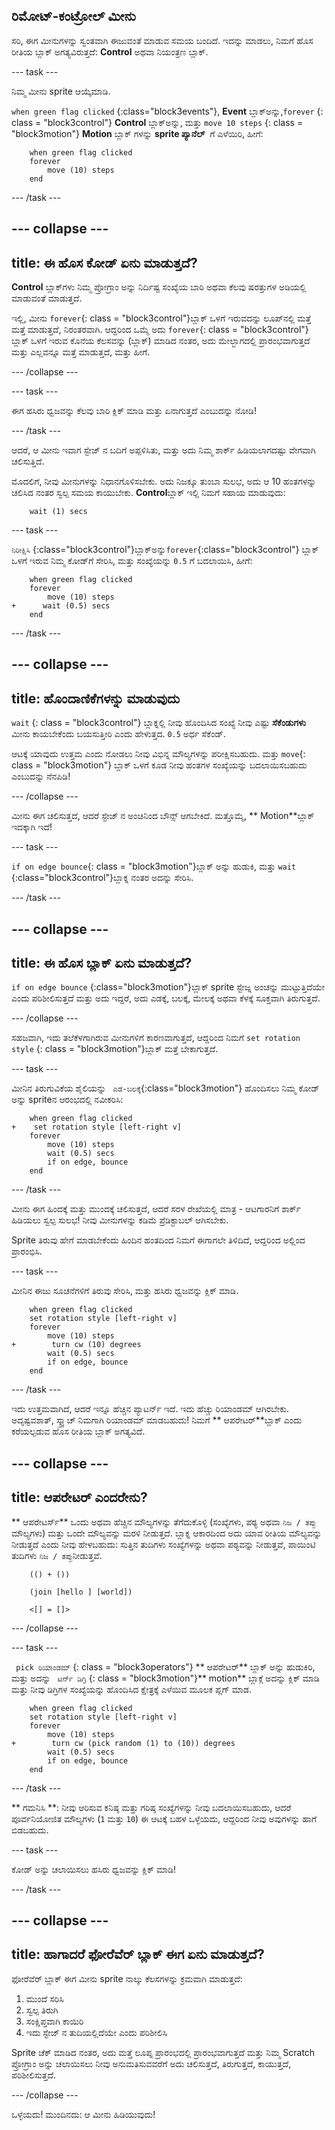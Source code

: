 ## ರಿಮೋಟ್-ಕಂಟ್ರೋಲ್ ಮೀನು

ಸರಿ, ಈಗ ಮೀನುಗಳನ್ನು ಸ್ವಂತವಾಗಿ ಈಜುವಂತೆ ಮಾಡುವ ಸಮಯ ಬಂದಿದೆ. ಇದನ್ನು ಮಾಡಲು, ನಿಮಗೆ ಹೊಸ ರೀತಿಯ ಬ್ಲಾಕ್ ಅಗತ್ಯವಿರುತ್ತದೆ: **Control** ಅಥವಾ ನಿಯಂತ್ರಣ ಬ್ಲಾಕ್.

\--- task \---

ನಿಮ್ಮ ಮೀನು sprite ಆಯ್ಕೆಮಾಡಿ.

`when green flag clicked` {:class="block3events"}, **Event** ಬ್ಲಾಕ್ಅನ್ನು,`forever` {: class = "block3control"} **Control** ಬ್ಲಾಕ್ಅನ್ನು, ಮತ್ತು `move 10 steps` {: class = "block3motion"} **Motion** ಬ್ಲಾಕ್ ಗಳನ್ನು **sprite ಪ್ಯಾನೆಲ್** ‌ ಗೆ ಎಳೆಯಿರಿ, ಹೀಗೆ:

```blocks3
    when green flag clicked
    forever
        move (10) steps
    end
```

\--- /task \---

## \--- collapse \---

## title: ಈ ಹೊಸ ಕೋಡ್ ಏನು ಮಾಡುತ್ತದೆ?

**Control** ಬ್ಲಾಕ್‌ಗಳು ನಿಮ್ಮ ಪ್ರೋಗ್ರಾಂ ಅನ್ನು ನಿರ್ದಿಷ್ಟ ಸಂಖ್ಯೆಯ ಬಾರಿ ಅಥವಾ ಕೆಲವು ಷರತ್ತುಗಳ ಅಡಿಯಲ್ಲಿ ಮಾಡುವಂತೆ ಮಾಡುತ್ತದೆ.

ಇಲ್ಲಿ, ಮೀನು `forever`{: class = "block3control"}ಬ್ಲಾಕ್ ಒಳಗೆ ಇರುವದನ್ನು ಲೂಪ್‌ನಲ್ಲಿ ಮತ್ತೆ ಮತ್ತೆ ಮಾಡುತ್ತದೆ, ನಿರಂತರವಾಗಿ. ಆದ್ದರಿಂದ ಒಮ್ಮೆ ಅದು `forever`{: class = "block3control"} ಬ್ಲಾಕ್ ಒಳಗೆ ಇರುವ ಕೊನೆಯ ಕೆಲಸವನ್ನು (ಬ್ಲಾಕ್) ಮಾಡಿದ ನಂತರ, ಅದು ಮೇಲ್ಭಾಗದಲ್ಲಿ ಪ್ರಾರಂಭವಾಗುತ್ತದೆ ಮತ್ತು ಎಲ್ಲವನ್ನೂ ಮತ್ತೆ ಮಾಡುತ್ತದೆ, ಮತ್ತು ಹೀಗೆ.

\--- /collapse \---

\--- task \---

ಈಗ ಹಸಿರು ಧ್ವಜವನ್ನು ಕೆಲವು ಬಾರಿ ಕ್ಲಿಕ್ ಮಾಡಿ ಮತ್ತು ಏನಾಗುತ್ತದೆ ಎಂಬುದನ್ನು ನೋಡಿ!

\--- /task \---

ಆದರೆ, ಆ ಮೀನು ಇವಾಗ ಸ್ಟೇಜ್ ನ ಬದಿಗೆ ಅಪ್ಪಳಿಸಿತು, ಮತ್ತು ಅದು ನಿಮ್ಮ ಶಾರ್ಕ್ ಹಿಡಿಯಲಾಗದಷ್ಟು ವೇಗವಾಗಿ ಚಲಿಸುತ್ತಿದೆ.

ಮೊದಲಿಗೆ, ನೀವು ಮೀನುಗಳನ್ನು ನಿಧಾನಗೊಳಿಸಬೇಕು. ಅದು ನಿಜಕ್ಕೂ ತುಂಬಾ ಸುಲಭ, ಅದು ಆ 10 ಹಂತಗಳನ್ನು ಚಲಿಸಿದ ನಂತರ ಸ್ವಲ್ಪ ಸಮಯ ಕಾಯುಬೇಕು. **Control**ಬ್ಲಾಕ್ ಇಲ್ಲಿ ನಿಮಗೆ ಸಹಾಯ ಮಾಡುವುದು:

```blocks3
    wait (1) secs
```

\--- task \---

` ನಿರೀಕ್ಷಿಸಿ ` {:class="block3control"}ಬ್ಲಾಕ್ಅನ್ನು`forever`{:class="block3control"} ಬ್ಲಾಕ್ ಒಳಗೆ ಇರುವ ನಿಮ್ಮ ಕೋಡ್‌ಗೆ ಸೇರಿಸಿ, ಮತ್ತು ಸಂಖ್ಯೆಯನ್ನು `0.5` ಗೆ ಬದಲಾಯಿಸಿ, ಹೀಗೆ:

```blocks3
    when green flag clicked
    forever
        move (10) steps
+      wait (0.5) secs
    end
```

\--- /task \---

## \--- collapse \---

## title: ಹೊಂದಾಣಿಕೆಗಳನ್ನು ಮಾಡುವುದು

`wait` {: class = "block3control"} ಬ್ಲಾಕ್ನಲ್ಲಿ ನೀವು ಹೊಂದಿಸಿದ ಸಂಖ್ಯೆ ನೀವು ಎಷ್ಟು **ಸೆಕೆಂಡುಗಳು** ಮೀನು ಕಾಯಬೇಕೆಂದು ಬಯಸುತ್ತೀರಿ ಎಂದು ಹೇಳುತ್ತದ. `0.5` ಅರ್ಧ ಸೆಕೆಂಡ್.

ಆಟಕ್ಕೆ ಯಾವುದು ಉತ್ತಮ ಎಂದು ನೋಡಲು ನೀವು ವಿಭಿನ್ನ ಮೌಲ್ಯಗಳನ್ನು ಪರೀಕ್ಷಿಸಬಹುದು. ಮತ್ತು `move`{: class = "block3motion"} ಬ್ಲಾಕ್ ಒಳಗೆ ಕೂಡ ನೀವು ಹಂತಗಳ ಸಂಖ್ಯೆಯನ್ನು ಬದಲಾಯಿಸಬಹುದು ಎಂಬುದನ್ನು ನೆನಪಿಡಿ!

\--- /collapse \---

ಮೀನು ಈಗ ಚಲಿಸುತ್ತದೆ, ಆದರೆ ಸ್ಟೇಜ್ ನ ಅಂಚಿನಿಂದ ಬೌನ್ಸ್ ಆಗಬೇಕಿದೆ. ಮತ್ತೊಮ್ಮೆ, ** Motion**ಬ್ಲಾಕ್ ಇದಕ್ಕಾಗಿ ಇದೆ!

\--- task \---

`if on edge bounce`{: class = "block3motion"}ಬ್ಲಾಕ್ ಅನ್ನು ಹುಡುಕಿ, ಮತ್ತು `wait` {:class="block3control"}ಬ್ಲಾಕ್ನ ನಂತರ ಅದನ್ನು ಸೇರಿಸಿ.

\--- /task \---

## \--- collapse \---

## title: ಈ ಹೊಸ ಬ್ಲಾಕ್ ಏನು ಮಾಡುತ್ತದೆ?

`if on edge bounce` {:class="block3motion"}ಬ್ಲಾಕ್ sprite ಸ್ಟೇಜ್ನ ಅಂಚನ್ನು ಮುಟ್ಟುತ್ತಿದೆಯೇ ಎಂದು ಪರಿಶೀಲಿಸುತ್ತದೆ ಮತ್ತು ಅದು ಇದ್ದರೆ, ಅದು ಎಡಕ್ಕೆ, ಬಲಕ್ಕೆ, ಮೇಲಕ್ಕೆ ಅಥವಾ ಕೆಳಕ್ಕೆ ಸೂಕ್ತವಾಗಿ ತಿರುಗುತ್ತದೆ.

\--- /collapse \---

ಸಹಜವಾಗಿ, ಇದು ತಲೆಕೆಳಗಾಗಿರುವ ಮೀನುಗಳಿಗೆ ಕಾರಣವಾಗುತ್ತದೆ, ಆದ್ದರಿಂದ ನಿಮಗೆ `set rotation style` {: class = "block3motion"}ಬ್ಲಾಕ್ ಮತ್ತೆ ಬೇಕಾಗುತ್ತದೆ.

\--- task \---

ಮೀನಿನ ತಿರುಗುವಿಕೆಯ ಶೈಲಿಯನ್ನು ` ಎಡ-ಬಲಕ್ಕೆ`{:class="block3motion"} ಹೊಂದಿಸಲು ನಿಮ್ಮ ಕೋಡ್ ಅನ್ನು sprite‌ನ ಆರಂಭದಲ್ಲಿ ನವೀಕರಿಸಿ:

```blocks3
    when green flag clicked
+    set rotation style [left-right v]
    forever
        move (10) steps
        wait (0.5) secs
        if on edge, bounce
    end
```

\--- /task \---

ಮೀನು ಈಗ ಹಿಂದಕ್ಕೆ ಮತ್ತು ಮುಂದಕ್ಕೆ ಚಲಿಸುತ್ತದೆ, ಆದರೆ ಸರಳ ರೇಖೆಯಲ್ಲಿ ಮಾತ್ರ - ಆಟಗಾರನಿಗೆ ಶಾರ್ಕ್ ಹಿಡಿಯಲು ಸ್ವಲ್ಪ ಸುಲಭ! ನೀವು ಮೀನುಗಳನ್ನು ಕಡಿಮೆ ಪ್ರೆಡಿಕ್ಟಾಬಲ್ ಆಗಿಸಬೇಕು.

Sprite ತಿರುವು ಹೇಗೆ ಮಾಡಬೇಕೆಂದು ಹಿಂದಿನ ಹಂತದಿಂದ ನಿಮಗೆ ಈಗಾಗಲೇ ತಿಳಿದಿದೆ, ಆದ್ದರಿಂದ ಅಲ್ಲಿಂದ ಪ್ರಾರಂಭಿಸಿ.

\--- task \---

ಮೀನಿನ ಈಜು ಸೂಚನೆಗಳಿಗೆ ತಿರುವು ಸೇರಿಸಿ, ಮತ್ತು ಹಸಿರು ಧ್ವಜವನ್ನು ಕ್ಲಿಕ್ ಮಾಡಿ.

```blocks3
    when green flag clicked
    set rotation style [left-right v]
    forever
        move (10) steps
+        turn cw (10) degrees
        wait (0.5) secs
        if on edge, bounce
    end
```

\--- /task \---

ಇದು ಉತ್ತಮವಾಗಿದೆ, ಆದರೆ ಇನ್ನೂ ಹೆಚ್ಚಿನ ಪ್ಯಾಟರ್ನ್ ಇದೆ. ಇದು ಹೆಚ್ಚು ರಿಯಾಂಡಮ್ ಆಗಿರಬೇಕು. ಅದೃಷ್ಟವಶಾತ್, ಸ್ಕ್ರ್ಯಾಚ್ ನಿಮಗಾಗಿ ರಿಯಾಂಡಮ್ ಮಾಡಬಹುದು! ನಿಮಗೆ ** ಆಪರೇಟರ್**ಬ್ಲಾಕ್ ಎಂದು ಕರೆಯಲ್ಪಡುವ ಹೊಸ ರೀತಿಯ ಬ್ಲಾಕ್ ಅಗತ್ಯವಿದೆ.

## \--- collapse \---

## title: ಆಪರೇಟರ್ ಎಂದರೇನು?

** ಆಪರೇಟರ್ಸ್** ಒಂದು ಅಥವಾ ಹೆಚ್ಚಿನ ಮೌಲ್ಯಗಳನ್ನು ತೆಗೆದುಕೊಳ್ಳಿ (ಸಂಖ್ಯೆಗಳು, ಪಠ್ಯ ಅಥವಾ ` ನಿಜ / ತಪ್ಪು ` ಮೌಲ್ಯಗಳು) ಮತ್ತು ಒಂದೇ ಮೌಲ್ಯವನ್ನು ಮರಳಿ ನೀಡುತ್ತದೆ. ಬ್ಲಾಕ್ನ ಆಕಾರದಿಂದ ಅದು ಯಾವ ರೀತಿಯ ಮೌಲ್ಯವನ್ನು ನೀಡುತ್ತದೆ ಎಂದು ನೀವು ಹೇಳಬಹುದು: ಸುತ್ತಿನ ತುದಿಗಳು ಸಂಖ್ಯೆಗಳನ್ನು ಅಥವಾ ಪಠ್ಯವನ್ನು ನೀಡುತ್ತವೆ, ಪಾಯಿಂಟಿ ತುದಿಗಳು `ನಿಜ / ತಪ್ಪು`ನೀಡುತ್ತವೆ.

```blocks3
    (() + ())

    (join [hello ] [world])

    <[] = []>
```

\--- /collapse \---

\--- task \---

` pick ರಿಯಾಂಡಮ್` {: class = "block3operators"} ** ಆಪರೇಟರ್** ಬ್ಲಾಕ್ ಅನ್ನು ಹುಡುಕಿರಿ, ಮತ್ತು ಅದನ್ನು ` ಟರ್ನ್ ಡಿಗ್ರಿ` {: class = "block3motion"}** motion** ಬ್ಲಾಕ್ಗೆ ಅದನ್ನು ಕ್ಲಿಕ್ ಮಾಡಿ ಮತ್ತು ನೀವು ಡಿಗ್ರಿಗಳ ಸಂಖ್ಯೆಯನ್ನು ಹೊಂದಿಸಿದ ಕ್ಷೇತ್ರಕ್ಕೆ ಎಳೆಯಿವ ಮೂಲಕ ಪ್ಲಗ್ ಮಾಡ.

```blocks3
    when green flag clicked
    set rotation style [left-right v]
    forever 
        move (10) steps
+        turn cw (pick random (1) to (10)) degrees
        wait (0.5) secs
        if on edge, bounce
    end
```

\--- /task \---

** ಗಮನಿಸಿ **: ನೀವು ಆರಿಸುವ ಕನಿಷ್ಠ ಮತ್ತು ಗರಿಷ್ಠ ಸಂಖ್ಯೆಗಳನ್ನು ನೀವು ಬದಲಾಯಿಸಬಹುದು, ಆದರೆ ಪೂರ್ವನಿಯೋಜಿತ ಮೌಲ್ಯಗಳು (`1` ಮತ್ತು `10`) ಈ ಆಟಕ್ಕೆ ಬಹಳ ಒಳ್ಳೆಯದು, ಆದ್ದರಿಂದ ನೀವು ಅವುಗಳನ್ನು ಹಾಗೆ ಬಿಡಬಹುದು.

\--- task \---

ಕೋಡ್ ಅನ್ನು ಚಲಾಯಿಸಲು ಹಸಿರು ಧ್ವಜವನ್ನು ಕ್ಲಿಕ್ ಮಾಡಿ!

\--- /task \---

## \--- collapse \---

## title: ಹಾಗಾದರೆ ಫೋರೆವೆರ್ ಬ್ಲಾಕ್ ಈಗ ಏನು ಮಾಡುತ್ತದೆ?

ಫೋರೆವೆರ್ ಬ್ಲಾಕ್ ಈಗ ಮೀನು sprite ನಾಲ್ಕು ಕೆಲಸಗಳನ್ನು ಕ್ರಮವಾಗಿ ಮಾಡುತ್ತದೆ:

1. ಮುಂದೆ ಸರಿಸಿ
2. ಸ್ವಲ್ಪ ತಿರುಗಿ
3. ಸಂಕ್ಷಿಪ್ತವಾಗಿ ಕಾಯಿರಿ
4. ಇದು ಸ್ಟೇಜ್ ನ ತುದಿಯಲ್ಲಿದೆಯೇ ಎಂದು ಪರಿಶೀಲಿಸಿ

Sprite ಚೆಕ್ ಮಾಡಿದ ನಂತರ, ಅದು ಮತ್ತೆ ಲೂಪ್ನ ಪ್ರಾರಂಭದಲ್ಲಿ ಪ್ರಾರಂಭವಾಗುತ್ತದೆ ಮತ್ತು ನಿಮ್ಮ Scratch ಪ್ರೋಗ್ರಾಂ ಅನ್ನು ಚಲಾಯಿಸಲು ನೀವು ಅನುಮತಿಸುವವರೆಗೆ ಅದು ಚಲಿಸುತ್ತದೆ, ತಿರುಗುತ್ತದೆ, ಕಾಯುತ್ತದೆ, ಪರಿಶೀಲಿಸುತ್ತದೆ.

\--- /collapse \---

ಒಳ್ಳೆಯದು! ಮುಂದಿನದು: ಆ ಮೀನು ಹಿಡಿಯುವುದು!